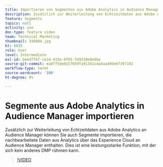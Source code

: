 ```yaml
---
title: Importieren von Segmenten aus Adobe Analytics in Audience Manager
description: Zusätzlich zur Weiterleitung von Echtzeitdaten aus Adobe Analytics an Audience Manager können Sie auch Segmente importieren, die nachbearbeitete Daten aus Analytics über das Experience Cloud an Audience Manager enthalten. Dies ist eine leistungsstarke Funktion, mit der sich kein anderes DMP rühmen kann.
feature: Segments
topics: null
activity: use
doc-type: feature video
team: Technical Marketing
thumbnail: 330804.jpg
kt: 6835
role: User
level: Intermediate
exl-id: beedffbf-ce2d-433e-9f95-fd9330e8e8be
source-git-commit: ea8ff5de0157659fa91341c4a4aa49de6f397192
workflow-type: tm+mt
source-wordcount: '100'
ht-degree: 0%

---
```


# Segmente aus Adobe Analytics in Audience Manager importieren

Zusätzlich zur Weiterleitung von Echtzeitdaten aus Adobe Analytics an Audience Manager können Sie auch Segmente importieren, die nachbearbeitete Daten aus Analytics über das Experience Cloud an Audience Manager enthalten. Dies ist eine leistungsstarke Funktion, mit der sich kein anderes DMP rühmen kann.

>[!VIDEO](https://video.tv.adobe.com/v/330804/?quality=12&learn=on)
